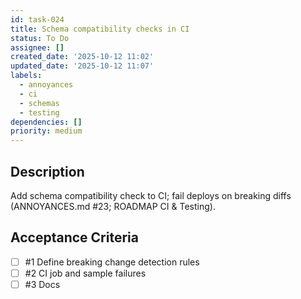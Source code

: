```yaml
---
id: task-024
title: Schema compatibility checks in CI
status: To Do
assignee: []
created_date: '2025-10-12 11:02'
updated_date: '2025-10-12 11:07'
labels:
  - annoyances
  - ci
  - schemas
  - testing
dependencies: []
priority: medium
---
```


## Description

<!-- SECTION:DESCRIPTION:BEGIN -->
Add schema compatibility check to CI; fail deploys on breaking diffs (ANNOYANCES.md #23; ROADMAP CI & Testing).
<!-- SECTION:DESCRIPTION:END -->

## Acceptance Criteria
<!-- AC:BEGIN -->
- [ ] #1 Define breaking change detection rules
- [ ] #2 CI job and sample failures
- [ ] #3 Docs
<!-- AC:END -->
